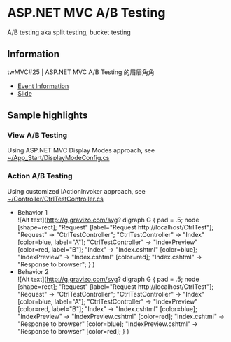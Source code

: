 ﻿# ASP.NET MVC A/B Testing

A/B testing aka split testing, bucket testing

## Information

twMVC#25 | ASP.NET MVC A/B Testing 的眉眉角角

- [Event Information](https://mvc.tw/event/2016/12/24)
- [Slide](https://mvc.tw/event/2016/12/24)

## Sample highlights

### View A/B Testing

Using ASP.NET MVC Display Modes approach, see [~/App_Start/DisplayModeConfig.cs](twmvc25/App_Start/DisplayModeConfig.cs)

### Action A/B Testing

Using customized IActionInvoker approach, see [~/Controller/CtrlTestController.cs](twmvc25/Controllers/CtrlTestController.cs)

- Behavior 1  
  ![Alt text](http://g.gravizo.com/svg?
  digraph G {
  pad = .5;
  node [shape=rect];
  "Request" [label="Request http://localhost/CtrlTest"];
  "Request" -> "CtrlTestController";
  "CtrlTestController" -> "Index" [color=blue, label="A"];
  "CtrlTestController" -> "IndexPreview" [color=red, label="B"];
  "Index" -> "Index.cshtml" [color=blue];
  "IndexPreview" -> "Index.cshtml" [color=red];
  "Index.cshtml" -> "Response to browser";
  }
  )
- Behavior 2  
  ![Alt text](http://g.gravizo.com/svg?
  digraph G {
  pad = .5;
  node [shape=rect];
  "Request" [label="Request http://localhost/CtrlTest"];
  "Request" -> "CtrlTestController";
  "CtrlTestController" -> "Index" [color=blue, label="A"];
  "CtrlTestController" -> "IndexPreview" [color=red, label="B"];
  "Index" -> "Index.cshtml" [color=blue];
  "IndexPreview" -> "IndexPreview.cshtml" [color=red];
  "Index.cshtml" -> "Response to browser" [color=blue];
  "IndexPreview.cshtml" -> "Response to browser" [color=red];
  }
  )
